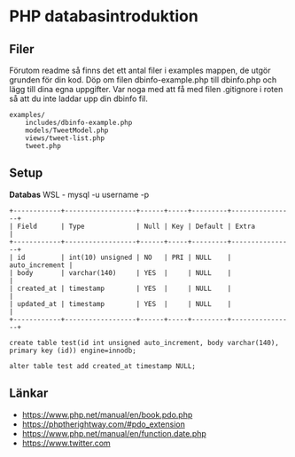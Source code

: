 # PHP databasintroduktion

## Filer
Förutom readme så finns det ett antal filer i examples mappen, de utgör grunden för din kod.
Döp om filen dbinfo-example.php till dbinfo.php och lägg till dina egna uppgifter.
Var noga med att få med filen .gitignore i roten så att du inte laddar upp din dbinfo fil.

    examples/
        includes/dbinfo-example.php
        models/TweetModel.php
        views/tweet-list.php
        tweet.php

## Setup
**Databas**
WSL - mysql -u username -p

    +------------+------------------+------+-----+---------+----------------+
    | Field      | Type             | Null | Key | Default | Extra          |
    +------------+------------------+------+-----+---------+----------------+
    | id         | int(10) unsigned | NO   | PRI | NULL    | auto_increment |
    | body       | varchar(140)     | YES  |     | NULL    |                |
    | created_at | timestamp        | YES  |     | NULL    |                |
    | updated_at | timestamp        | YES  |     | NULL    |                |
    +------------+------------------+------+-----+---------+----------------+

    create table test(id int unsigned auto_increment, body varchar(140), primary key (id)) engine=innodb;

    alter table test add created_at timestamp NULL;

## Länkar

* https://www.php.net/manual/en/book.pdo.php
* https://phptherightway.com/#pdo_extension
* https://www.php.net/manual/en/function.date.php
* https://www.twitter.com